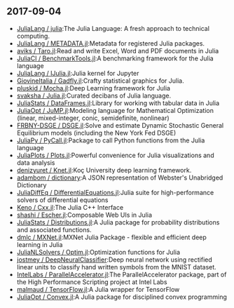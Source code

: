 ## 2017-09-04

* [JuliaLang / julia](https://github.com/JuliaLang/julia):The Julia Language: A fresh approach to technical computing.
* [JuliaLang / METADATA.jl](https://github.com/JuliaLang/METADATA.jl):Metadata for registered Julia packages.
* [aviks / Taro.jl](https://github.com/aviks/Taro.jl):Read and write Excel, Word and PDF documents in Julia
* [JuliaCI / BenchmarkTools.jl](https://github.com/JuliaCI/BenchmarkTools.jl):A benchmarking framework for the Julia language
* [JuliaLang / IJulia.jl](https://github.com/JuliaLang/IJulia.jl):Julia kernel for Jupyter
* [GiovineItalia / Gadfly.jl](https://github.com/GiovineItalia/Gadfly.jl):Crafty statistical graphics for Julia.
* [pluskid / Mocha.jl](https://github.com/pluskid/Mocha.jl):Deep Learning framework for Julia
* [svaksha / Julia.jl](https://github.com/svaksha/Julia.jl):Curated decibans of Julia language.
* [JuliaStats / DataFrames.jl](https://github.com/JuliaStats/DataFrames.jl):Library for working with tabular data in Julia
* [JuliaOpt / JuMP.jl](https://github.com/JuliaOpt/JuMP.jl):Modeling language for Mathematical Optimization (linear, mixed-integer, conic, semidefinite, nonlinear)
* [FRBNY-DSGE / DSGE.jl](https://github.com/FRBNY-DSGE/DSGE.jl):Solve and estimate Dynamic Stochastic General Equilibrium models (including the New York Fed DSGE)
* [JuliaPy / PyCall.jl](https://github.com/JuliaPy/PyCall.jl):Package to call Python functions from the Julia language
* [JuliaPlots / Plots.jl](https://github.com/JuliaPlots/Plots.jl):Powerful convenience for Julia visualizations and data analysis
* [denizyuret / Knet.jl](https://github.com/denizyuret/Knet.jl):Koç University deep learning framework.
* [adambom / dictionary](https://github.com/adambom/dictionary):A JSON representation of Webster's Unabridged Dictionary
* [JuliaDiffEq / DifferentialEquations.jl](https://github.com/JuliaDiffEq/DifferentialEquations.jl):Julia suite for high-performance solvers of differential equations
* [Keno / Cxx.jl](https://github.com/Keno/Cxx.jl):The Julia C++ Interface
* [shashi / Escher.jl](https://github.com/shashi/Escher.jl):Composable Web UIs in Julia
* [JuliaStats / Distributions.jl](https://github.com/JuliaStats/Distributions.jl):A Julia package for probability distributions and associated functions.
* [dmlc / MXNet.jl](https://github.com/dmlc/MXNet.jl):MXNet Julia Package - flexible and efficient deep learning in Julia
* [JuliaNLSolvers / Optim.jl](https://github.com/JuliaNLSolvers/Optim.jl):Optimization functions for Julia
* [jostmey / DeepNeuralClassifier](https://github.com/jostmey/DeepNeuralClassifier):Deep neural network using rectified linear units to classify hand written symbols from the MNIST dataset.
* [IntelLabs / ParallelAccelerator.jl](https://github.com/IntelLabs/ParallelAccelerator.jl):The ParallelAccelerator package, part of the High Performance Scripting project at Intel Labs
* [malmaud / TensorFlow.jl](https://github.com/malmaud/TensorFlow.jl):A Julia wrapper for TensorFlow
* [JuliaOpt / Convex.jl](https://github.com/JuliaOpt/Convex.jl):A Julia package for disciplined convex programming
